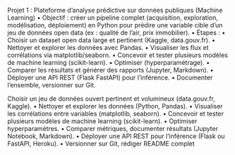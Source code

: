 Projet 1 : Plateforme d’analyse prédictive sur données publiques (Machine Learning)
	•	Objectif : créer un pipeline complet (acquisition, exploration, modélisation, déploiement) en Python pour prédire une variable cible d’un jeu de données open data (ex : qualité de l’air, prix immobilier).
	•	Étapes :
	•	Choisir un dataset open data large et pertinent (Kaggle, data.gouv.fr).
	•	Nettoyer et explorer les données avec Pandas.
	•	Visualiser les flux et corrélations via matplotlib/seaborn.
	•	Concevoir et tester plusieurs modèles de machine learning (scikit-learn).
	•	Optimiser (hyperparamétrage).
	•	Comparer les résultats et générer des rapports (Jupyter, Markdown).
	•	Déployer une API REST (Flask FastAPI) pour l’inférence.
	•	Documenter l’ensemble, versionner sur Git.

Choisir un jeu de données ouvert pertinent et volumineux (data.gouv.fr, Kaggle).
	•	Nettoyer et explorer les données (Python, Pandas).
	•	Visualiser les corrélations entre variables (matplotlib, seaborn).
	•	Concevoir et tester plusieurs modèles de machine learning (scikit-learn).
	•	Optimiser hyperparamètres.
	•	Comparer métriques, documenter résultats (Jupyter Notebook, Markdown).
	•	Déployer une API REST pour l’inférence (Flask ou FastAPI, Heroku).
	•	Versionner sur Git, rédiger README complet